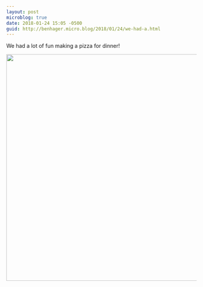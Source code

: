 ```yaml
---
layout: post
microblog: true
date: 2018-01-24 15:05 -0500
guid: http://benhager.micro.blog/2018/01/24/we-had-a.html
---
```

We had a lot of fun making a pizza for dinner!

<img src="http://hager.blog/uploads/2018/fbc4cbfe69.jpg" width="600" height="600" />

